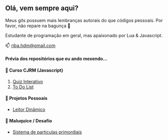 ## Olá, vem sempre aqui?
Meus gits possuem mais lembranças autorais do que códigos pessoais. Por favor, não repare na bagunça 👀

Estudante de programação em geral, mas apaixonado por Lua & Javascript.

📫 riba.hdm@gmail.com

#### Prévia dos repositórios que eu ando mexendo...

#### 📗 Curso CJRM (Javascript)
1. [Quiz Interativo](https://bindwkill.github.io/Quiz-Iterativo/)
2. [To Do List](https://bindwkill.github.io/todolist/)

#### 📔 Projetos Pessoais
* [Leitor Dinâmico](https://bindwkill.github.io/leitordinamicohtml/)

#### 🧮 Maluquice / Desafio
* [Sistema de particulas primordiais](https://bindwkill.github.io/Primordial-Particle-System-with-JavaScript/)

<!---
- 👋 Hi, I’m @bindwkill
- 👀 I’m interested in ...
- 🌱 I’m currently learning ...
- 💞️ I’m looking to collaborate on ...
- 📫 How to reach me ...
bindwkill/bindwkill is a ✨ special ✨ repository because its `README.md` (this file) appears on your GitHub profile.
You can click the Preview link to take a look at your changes.
--->
